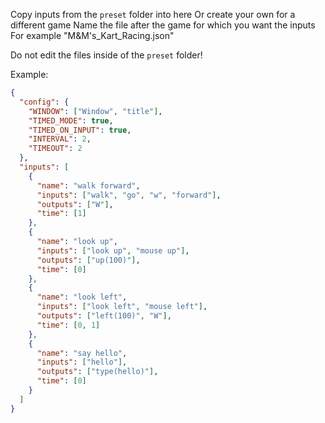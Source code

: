 Copy inputs from the `preset` folder into here
Or create your own for a different game
Name the file after the game for which you want the inputs
For example "M&M's_Kart_Racing.json"

Do not edit the files inside of the `preset` folder!

Example:
```json
{
  "config": {
    "WINDOW": ["Window", "title"],
    "TIMED_MODE": true,
    "TIMED_ON_INPUT": true,
    "INTERVAL": 2,
    "TIMEOUT": 2
  },
  "inputs": [
    {
      "name": "walk forward",
      "inputs": ["walk", "go", "w", "forward"],
      "outputs": ["W"],
      "time": [1]
    },
    {
      "name": "look up",
      "inputs": ["look up", "mouse up"],
      "outputs": ["up(100)"],
      "time": [0]
    },
    {
      "name": "look left",
      "inputs": ["look left", "mouse left"],
      "outputs": ["left(100)", "W"],
      "time": [0, 1]
    },
    {
      "name": "say hello",
      "inputs": ["hello"],
      "outputs": ["type(hello)"],
      "time": [0]
    }
  ]
}
```
